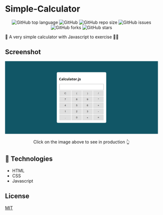 # Simple-Calculator

<div align="center">

![GitHub top language](https://img.shields.io/github/languages/top/KaiqueMCR/Simple-Calculator?color=%23f06529)
![GitHub](https://img.shields.io/github/license/KaiqueMCR/Simple-Calculator)
![GitHub repo size](https://img.shields.io/github/repo-size/KaiqueMCR/Simple-Calculator)
![GitHub issues](https://img.shields.io/github/issues/KaiqueMCR/Simple-Calculator)
![GitHub forks](https://img.shields.io/github/forks/KaiqueMCR/Simple-Calculator)
![GitHub stars](https://img.shields.io/github/stars/KaiqueMCR/Simple-Calculator)

</div>

🚀 A very simple calculator with Javascript to exercise 💪🏻

## Screenshot

[<img src="./.github/screenshot.png" />](https://kaiquemcr.github.io/Simple-Calculator/)

<p align="center">Click on the image above to see in production 👆</p>

## 👾 Technologies

- HTML
- CSS
- Javascript

## License

[MIT](./LICENSE.md)
